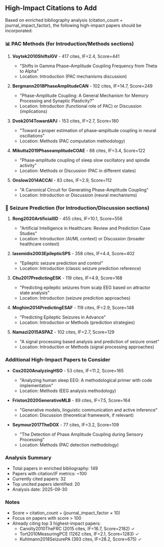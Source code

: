 <!-- ---
!-- Timestamp: 2025-09-30 21:16:11
!-- Author: ywatanabe
!-- File: /ssh:sp:/home/ywatanabe/proj/neurovista/paper/TODO.md
!-- --- -->

## High-Impact Citations to Add

Based on enriched bibliography analysis (citation_count + journal_impact_factor), the following high-impact papers should be incorporated:

### 📊 PAC Methods (for Introduction/Methods sections)
1. **Voytek2010ShiftsIGV** - 417 cites, IF=2.4, Score=441
   - "Shifts in Gamma Phase–Amplitude Coupling Frequency from Theta to Alpha"
   - Location: Introduction (PAC mechanisms discussion)

2. **Bergmann2018PhaseAmplitudeCAN** - 102 cites, IF=14.7, Score=249
   - "Phase-Amplitude Coupling: A General Mechanism for Memory Processing and Synaptic Plasticity?"
   - Location: Introduction (functional role of PAC) or Discussion (implications)

3. **Dvok2014TowardAPJ** - 153 cites, IF=2.7, Score=180
   - "Toward a proper estimation of phase–amplitude coupling in neural oscillations"
   - Location: Methods (PAC computation methodology)

4. **Mikutta2019PhaseamplitudeCOAE** - 88 cites, IF=3.4, Score=122
   - "Phase‐amplitude coupling of sleep slow oscillatory and spindle activity"
   - Location: Methods or Discussion (PAC in different states)

5. **Onslow2014ACCAI** - 83 cites, IF=2.9, Score=112
   - "A Canonical Circuit for Generating Phase-Amplitude Coupling"
   - Location: Introduction or Discussion (neural mechanisms)

### 🧠 Seizure Prediction (for Introduction/Discussion sections)
1. **Rong2020ArtificialIID** - 455 cites, IF=10.1, Score=556
   - "Artificial Intelligence in Healthcare: Review and Prediction Case Studies"
   - Location: Introduction (AI/ML context) or Discussion (broader healthcare context)

2. **Iasemidis2003EpilepticSPS** - 358 cites, IF=4.4, Score=402
   - "Epileptic seizure prediction and control"
   - Location: Introduction (classic seizure prediction reference)

3. **Chu2017PredictingESK** - 119 cites, IF=4.9, Score=168
   - "Predicting epileptic seizures from scalp EEG based on attractor state analysis"
   - Location: Introduction (seizure prediction approaches)

4. **Moghim2014PredictingESAF** - 119 cites, IF=2.9, Score=148
   - "Predicting Epileptic Seizures in Advance"
   - Location: Introduction or Methods (prediction strategies)

5. **Namazi2015ASPAZ** - 102 cites, IF=2.7, Score=129
   - "A signal processing based analysis and prediction of seizure onset"
   - Location: Introduction or Methods (signal processing approaches)

### Additional High-Impact Papers to Consider
- **Cox2020AnalyzingHSO** - 53 cites, IF=11.2, Score=165
  - "Analyzing human sleep EEG: A methodological primer with code implementation"
  - Location: Methods (EEG analysis methodology)

- **Friston2020GenerativeMLB** - 89 cites, IF=7.5, Score=164
  - "Generative models, linguistic communication and active inference"
  - Location: Discussion (theoretical framework, if relevant)

- **Seymour2017TheDOX** - 77 cites, IF=3.2, Score=109
  - "The Detection of Phase Amplitude Coupling during Sensory Processing"
  - Location: Methods (PAC detection methodology)

### Analysis Summary
- Total papers in enriched bibliography: 149
- Papers with citation/IF metrics: ~100
- Currently cited papers: 32
- Top uncited papers identified: 20
- Analysis date: 2025-09-30

### Notes
- Score = citation_count + (journal_impact_factor × 10)
- Focus on papers with score > 100
- Already citing top 3 highest-impact papers:
  - Canolty2010TheFRC (2015 cites, IF=16.7, Score=2182) ✓
  - Tort2010MeasuringPCE (1262 cites, IF=2.1, Score=1283) ✓
  - Kuhlmann2018SeizurePA (393 cites, IF=28.2, Score=675) ✓

<!-- EOF -->
